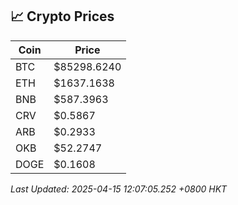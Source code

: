 ## 📈 Crypto Prices

| Coin | Price |
| ---- | ----- |
| BTC | $85298.6240 |
| ETH | $1637.1638 |
| BNB | $587.3963 |
| CRV | $0.5867 |
| ARB | $0.2933 |
| OKB | $52.2747 |
| DOGE | $0.1608 |

_Last Updated: 2025-04-15 12:07:05.252 +0800 HKT_